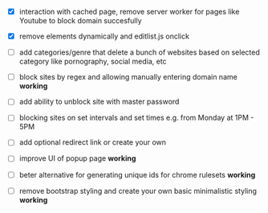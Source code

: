 - [X] interaction with cached page, remove server worker for pages like Youtube to block domain succesfully
- [X] remove elements dynamically and editlist.js onclick
- [ ] add categories/genre that delete a bunch of websites based on selected category like pornography, social media, etc
- [ ] block sites by regex and allowing manually entering domain name **working**
- [ ] add ability to unblock site with master password 
- [ ] blocking sites on set intervals and set times e.g. from Monday at 1PM - 5PM
- [ ] add optional redirect link or create your own
- [ ] improve UI of popup page **working**
- [ ] beter alternative for generating unique ids for chrome rulesets **working**
- [ ] remove bootstrap styling and create your own basic minimalistic styling  **working**


